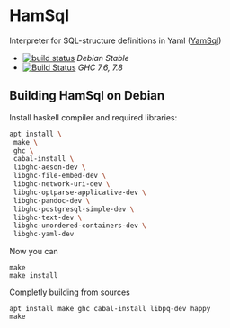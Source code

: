 HamSql
======

Interpreter for SQL-structure definitions in Yaml ([YamSql](http://yamsql.readthedocs.io/))

- [![build status](https://git.hemio.de/hemio/hamsql/badges/master/build.svg)](https://git.hemio.de/hemio/hamsql/commits/master) *Debian Stable*
- [![Build Status](https://travis-ci.org/qua-bla/hamsql.svg?branch=master)](https://travis-ci.org/qua-bla/hamsql) *GHC 7.6, 7.8*

## Building HamSql on Debian

Install haskell compiler and required libraries:

```sh
apt install \
 make \
 ghc \
 cabal-install \
 libghc-aeson-dev \
 libghc-file-embed-dev \
 libghc-network-uri-dev \
 libghc-optparse-applicative-dev \
 libghc-pandoc-dev \
 libghc-postgresql-simple-dev \
 libghc-text-dev \
 libghc-unordered-containers-dev \
 libghc-yaml-dev
```

Now you can

    make
    make install

Completly building from sources

    apt install make ghc cabal-install libpq-dev happy
    make

